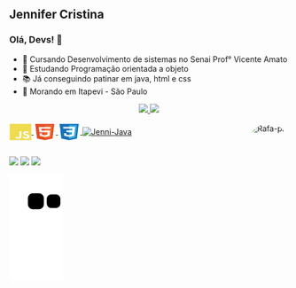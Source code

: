 ## Jennifer Cristina
### Olá, Devs! 👋

- 🎒 Cursando Desenvolvimento de sistemas no Senai Prof° Vicente Amato
- 🌱 Estudando Programação orientada a objeto
- 📚 Já conseguindo patinar em java, html e css
- 🏡 Morando em Itapevi - São Paulo

<div align="center">
  <a href="https://github.com/jennifer-cristina">
  <img height="180em" src="https://github-readme-stats.vercel.app/api?username=jennifer-cristina&show_icons=true&theme=dark&include_all_commits=true&count_private=true"/>
  <img height="180em" src="https://github-readme-stats.vercel.app/api/top-langs/?username=jennifer-cristina&layout=compact&langs_count=7&theme=dark"/>
</div>

<div style="display: inline_block"><br>
  <img align="center" alt="Jenni-Js" height="30" width="40" src="https://raw.githubusercontent.com/devicons/devicon/master/icons/javascript/javascript-plain.svg">
  <img align="center" alt="Jenni-HTML" height="30" width="40" src="https://raw.githubusercontent.com/devicons/devicon/master/icons/html5/html5-original.svg">
  <img align="center" alt="Jenni-CSS" height="30" width="40" src="https://raw.githubusercontent.com/devicons/devicon/master/icons/css3/css3-original.svg">
  <img align="center" alt="Jenni-Java" height="30" width="40" src="https://img.icons8.com/color/48/000000/java-coffee-cup-logo--v2.png"/>
  <img align="right" alt="Rafa-pic" height="150" style="border-radius:50px;" src="https://cdn.discordapp.com/attachments/930209546645942316/930209702481117274/desenhoeu.jpeg">
</div>

##
  
<div>
 <a href="https://discord.com/channels/@me" target="_blank"><img src="https://img.shields.io/badge/Discord-7289DA?style=for-the-badge&logo=discord&logoColor=white" target="_blank"></a> 
  <a href = https://mail.google.com/mail/u/1/#inbox"><img src="https://img.shields.io/badge/-Gmail-%23333?style=for-the-badge&logo=gmail&logoColor=white" target="_blank"></a>
  <a href="https://www.linkedin.com/in/jennifer-cristina-221437207/" target="_blank"><img src="https://img.shields.io/badge/-LinkedIn-%230077B5?style=for-the-badge&logo=linkedin&logoColor=white" target="_blank"></a> 
 
![Snake animation](https://github.com/rafaballerini/rafaballerini/blob/output/github-contribution-grid-snake.svg)

</div>
  
##



